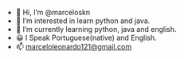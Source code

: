 - 👋 Hi, I’m @marceloskn
- 👀 I’m interested in learn python and java.
- 🌱 I’m currently learning python, java and english.
- 😀 I Speak Portuguese(native) and English.
- 📫 marceloleonardo121@gmail.com

<!---
marceloskn/marceloskn is a ✨ special ✨ repository because its `README.md` (this file) appears on your GitHub profile.
You can click the Preview link to take a look at your changes.
--->
